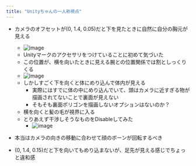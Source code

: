 ```yaml
---
title: "Unityちゃんの一人称視点"
---
```


- カメラのオフセットが(0, 1.4, 0.05)だと下を見たときに自然に自分の胸元が見える
    - ![image](https://gyazo.com/cf067db791e294d5772cc76529728de9/thumb/1000)
    - Unityマークのアクセサリをつけていることに初めて気づいた
    - この位置が、横を向いたときに見える腕との位置関係では割としっくりくる
    - ![image](https://gyazo.com/dd1704ce84b8198e6e08864baf4c8ba8/thumb/1000)
    - しかしすごく下を向くと体にめり込んで体内が見える
        - 実際にはすでに体の中にめり込んでいて、頭はカメラに近すぎる物が描画されてないことで裏面が見えない
        - そもそも裏面ポリゴンを描画しないオプションはないのか？
    - 横を向くと髪の毛が視界に入る
    - とりあえず干渉しそうなものをDisableしてみた
        - ![image](https://gyazo.com/ace60de05f561095393a4df519fe8740/thumb/1000)


- 本当はカメラの向きの移動に合わせて顔のボーンが回転するべき
- (0, 1.4, 0.15)だと下を向いてもめり込まないが、足先が見える感じでちょっと違和感

